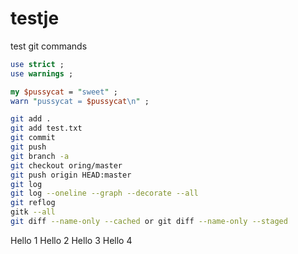 # testje
test git commands

```perl
use strict ;
use warnings ;

my $pussycat = "sweet" ;
warn "pussycat = $pussycat\n" ;
```

```bash
git add .
git add test.txt
git commit
git push
git branch -a
git checkout oring/master
git push origin HEAD:master
git log
git log --oneline --graph --decorate --all
git reflog
gitk --all
git diff --name-only --cached or git diff --name-only --staged
```

Hello 1
Hello 2
Hello 3
Hello 4
